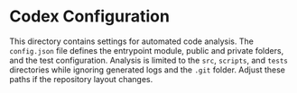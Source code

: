 # Codex Configuration

This directory contains settings for automated code analysis. The
`config.json` file defines the entrypoint module, public and private
folders, and the test configuration. Analysis is limited to the `src`,
`scripts`, and `tests` directories while ignoring generated logs and the
`.git` folder. Adjust these paths if the repository layout changes.
